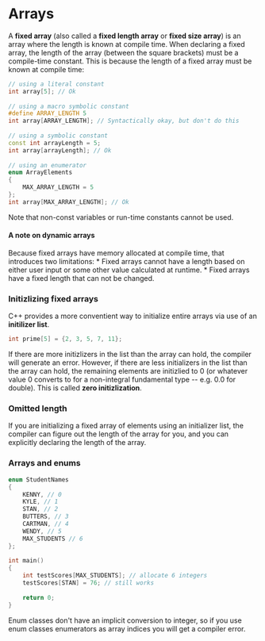 # Arrays
A **fixed array** (also called a **fixed length array** or **fixed size array**) is an array where the length is known at compile time.
When declaring a fixed array, the length of the array (between the square brackets) must be a compile-time constant. This is because the length of a fixed array must be known at compile time:

```cpp
// using a literal constant
int array[5]; // Ok
 
// using a macro symbolic constant
#define ARRAY_LENGTH 5
int array[ARRAY_LENGTH]; // Syntactically okay, but don't do this
 
// using a symbolic constant
const int arrayLength = 5;
int array[arrayLength]; // Ok
 
// using an enumerator
enum ArrayElements
{
    MAX_ARRAY_LENGTH = 5
};
int array[MAX_ARRAY_LENGTH]; // Ok
```
Note that non-const variables or run-time constants cannot be used.

####  A note on dynamic arrays
Because fixed arrays have memory allocated at compile time, that introduces two limitations:
    * Fixed arrays cannot have a length based on either user input or some other value calculated at runtime.
        * Fixed arrays have a fixed length that can not be changed.

###  Initizlizing fixed arrays
C++ provides a more conventient way to initialize entire arrays via use of an **initilizer list**.

```cpp
int prime[5] = {2, 3, 5, 7, 11};
```
If there are more initizlizers in the list than the array can hold, the compiler will generate an error.
However, if there are less initializers in the list than the array can hold, the remaining elements are initizlied to 0 (or whatever value 0 converts to for a non-integral fundamental type -- e.g. 0.0 for double). This is called **zero initizlization**.
### Omitted length
If you are initializing a fixed array of elements using an initializer list, the compiler can figure out the length of the array for you, and you can explicitly declaring the length of the array.

### Arrays and enums

```cpp
enum StudentNames
{
    KENNY, // 0
    KYLE, // 1
    STAN, // 2
    BUTTERS, // 3
    CARTMAN, // 4
    WENDY, // 5
    MAX_STUDENTS // 6
};
 
int main()
{
    int testScores[MAX_STUDENTS]; // allocate 6 integers
    testScores[STAN] = 76; // still works
 
    return 0;
}
```
Enum classes don't have an implicit conversion to integer, so if you use enum classes enumerators as array indices you will get a compiler error.
